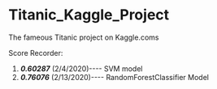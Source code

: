 # Titanic_Kaggle_Project
The fameous Titanic project on Kaggle.coms

Score Recorder:
1. _**0.60287**_  (2/4/2020)---- SVM model
2. _**0.76076**_  (2/13/2020)---- RandomForestClassifier Model
